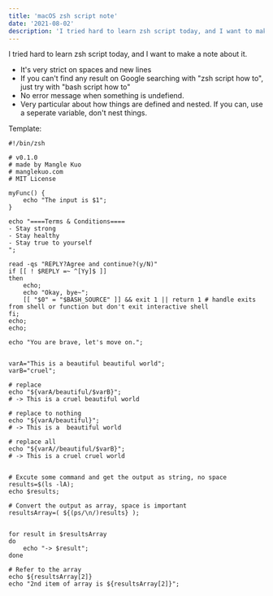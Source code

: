 ```yaml
---
title: 'macOS zsh script note'
date: '2021-08-02'
description: 'I tried hard to learn zsh script today, and I want to make a note about it.'
---
```


I tried hard to learn zsh script today, and I want to make a note about it.

- It's very strict on spaces and new lines
- If you can't find any result on Google searching with "zsh script how to", just try with "bash script how to"
- No error message when something is undefiend. 
- Very particular about how things are defined and nested. If you can, use a seperate variable, don't nest things.

Template:
```
#!/bin/zsh

# v0.1.0
# made by Mangle Kuo
# manglekuo.com
# MIT License

myFunc() {
    echo "The input is $1";
}

echo "====Terms & Conditions====
- Stay strong
- Stay healthy
- Stay true to yourself
";

read -qs "REPLY?Agree and continue?(y/N)"
if [[ ! $REPLY =~ ^[Yy]$ ]]
then
	echo;
	echo "Okay, bye~";
    [[ "$0" = "$BASH_SOURCE" ]] && exit 1 || return 1 # handle exits from shell or function but don't exit interactive shell
fi;
echo;
echo;

echo "You are brave, let's move on.";


varA="This is a beautiful beautiful world";
varB="cruel";

# replace
echo "${varA/beautiful/$varB}";
# -> This is a cruel beautiful world

# replace to nothing
echo "${varA/beautiful}";
# -> This is a  beautiful world

# replace all
echo "${varA//beautiful/$varB}";
# -> This is a cruel cruel world


# Excute some command and get the output as string, no space
results=$(ls -lA);
echo $results;

# Convert the output as array, space is important
resultsArray=( ${(ps/\n/)results} );


for result in $resultsArray
do
	echo "-> $result";
done

# Refer to the array
echo ${resultsArray[2]}
echo "2nd item of array is ${resultsArray[2]}";


```
